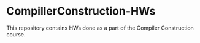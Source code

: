 # CompillerConstruction-HWs
This repository contains HWs done as a part of the Compiler Construction course.
